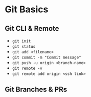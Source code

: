 # Git Basics

## Git CLI & Remote

- `git init`
- `git status`
- `git add <filename>`
- `git commit -m "Commit message"`
- `git push -u origin <branch-name>`
- `git remote -v`
- `git remote add origin <ssh link>`

## Git Branches & PRs
